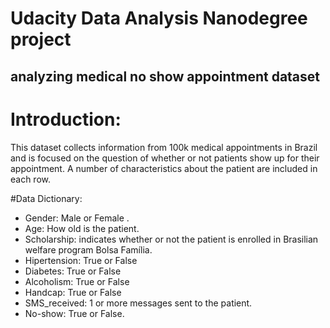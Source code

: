 # Udacity Data Analysis Nanodegree project 
## analyzing medical no show appointment dataset

# Introduction:
This dataset collects information from 100k medical appointments in Brazil and is focused on the question of whether or not patients show up for their appointment. A number of characteristics about the patient are included in each row.

#Data Dictionary:
- Gender: Male or Female .
- Age: How old is the patient.
- Scholarship: indicates whether or not the patient is enrolled in Brasilian welfare program Bolsa Família.
- Hipertension: True or False
- Diabetes: True or False
- Alcoholism: True or False
- Handcap: True or False
- SMS_received: 1 or more messages sent to the patient.
- No-show: True or False.

